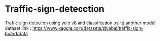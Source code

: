 # Traffic-sign-detecction
Trafiic sign detection using yolo v8 and classfication using another model
dataset link : https://www.kaggle.com/datasets/sivabal/traffic-sign-board/data
